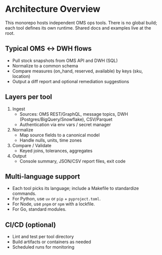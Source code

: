 # Architecture Overview

This monorepo hosts independent OMS ops tools. There is no global build; each tool defines its own runtime. Shared docs and examples live at the root.

## Typical OMS ↔ DWH flows

- Pull stock snapshots from OMS API and DWH (SQL)
- Normalize to a common schema
- Compare measures (on_hand, reserved, available) by keys (sku, location)
- Output a diff report and optional remediation suggestions

## Layers per tool

1. Ingest
   - Sources: OMS REST/GraphQL, message topics, DWH (Postgres/BigQuery/Snowflake), CSV/Parquet
   - Authentication via env vars / secret manager
2. Normalize
   - Map source fields to a canonical model
   - Handle nulls, units, time zones
3. Compare / Validate
   - Keyed joins, tolerances, aggregates
4. Output
   - Console summary, JSON/CSV report files, exit code

## Multi-language support

- Each tool picks its language; include a Makefile to standardize commands.
- For Python, use `uv` or `pip` + `pyproject.toml`.
- For Node, use `pnpm` or `npm` with a lockfile.
- For Go, standard modules.

## CI/CD (optional)

- Lint and test per tool directory
- Build artifacts or containers as needed
- Scheduled runs for monitoring
